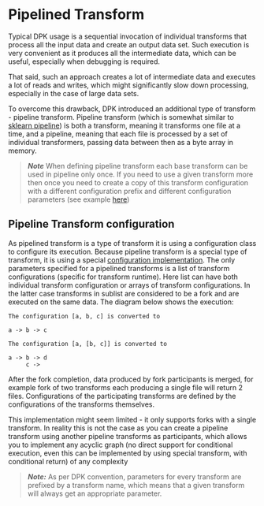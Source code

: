 # Pipelined Transform

Typical DPK usage is a sequential invocation of individual transforms that process all the input data and create
an output data set. Such execution is very convenient as it produces all the intermediate data, which can be useful,
especially when debugging is required.

That said, such an approach creates a lot of intermediate data and executes a lot of reads and writes, which might
significantly slow down processing, especially in the case of large data sets.

To overcome this drawback, DPK introduced an additional type of transform - pipeline transform. Pipeline transform
(which is somewhat similar to [sklearn pipeline](https://scikit-learn.org/1.5/modules/generated/sklearn.pipeline.Pipeline.html))
is both a transform, meaning it transforms one file at a time, and a pipeline, meaning that each file is processed by
a set of individual transformers, passing data between then as a byte array in memory.

>***Note*** When defining pipeline transform each base transform can be used in pipeline only once. If you need to use 
a given transform more then once you need to create a copy of this transform configuration with a different 
configuration prefix and different configuration parameters (see example 
[here](../examples/noop/python/noop1_transform.py))

## Pipeline Transform configuration

As pipelined transform is a type of transform it is using a configuration class to configure its execution.
Because pipeline transform is a special type of transform, it is using a special 
[configuration implementation](pipeline_transform_configuration.py). The only parameters specified 
for a pipelined transforms is a list of transform configurations (specific for transform runtime).
Here list can have both individual transform configuration or arrays of transform configurations. 
In the latter case transforms in sublist are considered to be a fork and are executed on the same data.
The diagram below shows the execution:

```text
The configuration [a, b, c] is converted to

a -> b -> c

The configuration [a, [b, c]] is converted to

a -> b -> d
     c ->
```

After the fork completion, data produced by fork participants is merged, for example fork of two
transforms each producing a single file will return 2 files.
Configurations of the participating transforms are defined by the configurations of the transforms 
themselves.

This implementation might seem limited - it only supports forks with a single transform. In reality this is
not the case as you can create a pipeline transform using another pipeline transforms as participants, which
allows you to implement any acyclic graph (no direct support for conditional execution, even this can be implemented 
by using special transform, with conditional return) of any complexity

> ***Note:*** As per DPK convention, parameters for every transform are prefixed by a transform name, which means 
that a given transform will always get an appropriate parameter.
